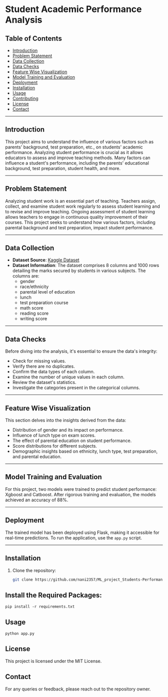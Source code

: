 # Student Academic Performance Analysis

## Table of Contents

- [Introduction](#introduction)
- [Problem Statement](#problem-statement)
- [Data Collection](#data-collection)
- [Data Checks](#data-checks)
- [Feature Wise Visualization](#feature-wise-visualization)
- [Model Training and Evaluation](#model-training-and-evaluation)
- [Deployment](#deployment)
- [Installation](#installation)
- [Usage](#usage)
- [Contributing](#contributing)
- [License](#license)
- [Contact](#contact)

---

## Introduction

This project aims to understand the influence of various factors such as parents' background, test preparation, etc., on students' academic performance. Analyzing student performance is crucial as it allows educators to assess and improve teaching methods. Many factors can influence a student's performance, including the parents' educational background, test preparation, student health, and more.

---

## Problem Statement

Analyzing student work is an essential part of teaching. Teachers assign, collect, and examine student work regularly to assess student learning and to revise and improve teaching. Ongoing assessment of student learning allows teachers to engage in continuous quality improvement of their courses. This project seeks to understand how various factors, including parental background and test preparation, impact student performance.

---

## Data Collection

- **Dataset Source**: [Kaggle Dataset](https://www.kaggle.com/datasets/spscientist/students-performance-in-exams?datasetId=74977)
- **Dataset Information**: The dataset comprises 8 columns and 1000 rows detailing the marks secured by students in various subjects. The columns are:
  - gender
  - race/ethnicity
  - parental level of education
  - lunch
  - test preparation course
  - math score
  - reading score
  - writing score

---

## Data Checks

Before diving into the analysis, it's essential to ensure the data's integrity:
- Check for missing values.
- Verify there are no duplicates.
- Confirm the data types of each column.
- Examine the number of unique values in each column.
- Review the dataset's statistics.
- Investigate the categories present in the categorical columns.

---

## Feature Wise Visualization

This section delves into the insights derived from the data:
- Distribution of gender and its impact on performance.
- Influence of lunch type on exam scores.
- The effect of parental education on student performance.
- Score distributions for different subjects.
- Demographic insights based on ethnicity, lunch type, test preparation, and parental education.

---

## Model Training and Evaluation

For this project, two models were trained to predict student performance: Xgboost and Catboost. After rigorous training and evaluation, the models achieved an accuracy of 88%.

---

## Deployment

The trained model has been deployed using Flask, making it accessible for real-time predictions. To run the application, use the `app.py` script.

---

## Installation

1. Clone the repository:
   ```sh
   git clone https://github.com/nani2357/ML_project_Students-Performance-in-Exams_with-Deployment.git
   ```

## Install the Required Packages:
```
pip install -r requirements.txt
```
## Usage
```
python app.py
```
## License

This project is licensed under the MIT License.

## Contact
For any queries or feedback, please reach out to the repository owner.


